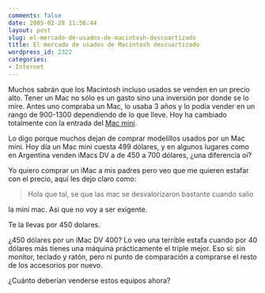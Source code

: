 ```yaml
---
comments: false
date: 2005-02-28 11:56:44
layout: post
slug: el-mercado-de-usados-de-macintosh-descuartizado
title: El mercado de usados de Macintosh descuartizado
wordpress_id: 2322
categories:
- Internet
---
```


Muchos sabrán que los Macintosh incluso usados se venden en un precio alto. Tener un Mac no sólo es un gasto sino una inversión por donde se lo mire. Antes uno compraba un Mac, lo usaba 3 años y lo podía vender en un rango de 900-1300 dependiendo de lo que lleve. Hoy ha cambiado totalmente con la entrada del [Mac mini](http://www.apple.com/macmini/).





Lo digo porque muchos dejan de comprar modelillos usados por un Mac mini. Hoy día un Mac mini cuesta 499 dólares, y en algunos lugares como en Argentina venden iMacs DV a de 450 a 700 dólares, ¿una diferencia oi?





Yo quiero comprar un iMac a mis padres pero veo que me quieren estafar con el precio, aquí les dejo claro como:





> Hola que tal, se que las mac se desvalorizaron bastante cuando salio  

la mini mac. Asi que no voy a ser exigente.  

Te la llevas por 450 dolares.





¿450 dólares por un iMac DV 400? Lo veo una terrible estafa cuando por 40 dólares más tienes una máquina prácticamente el triple mejor. Eso sí: sin monitor, teclado y ratón, pero ni punto de comparación a comprarse el resto de los accesorios por nuevo.





¿Cuánto deberían venderse estos equipos ahora?




 
